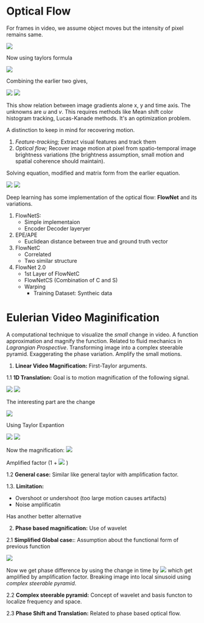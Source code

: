 # Optical Flow
For frames in video, we assume object moves but the intensity of pixel remains same. 


<img src="https://latex.codecogs.com/svg.latex?I(x, y, t) = I(x +dx, y+dy, t+dy)"> 


Now using taylors formula 

<img src="https://latex.codecogs.com/svg.latex?I(x +dx, y+dy, t+dy) = I(x, y, t)+ \frac{\delta I}{\delta t} \delta x+ \frac{\delta I}{\delta t}\delta y +\frac{\delta I}{\delta t}\delta t + ...">

Combining the earlier two gives,

<img src="https://latex.codecogs.com/svg.latex?;\frac{\delta I}{\delta t} \delta x+ \frac{\delta I}{\delta t}\delta y +\frac{\delta I}{\delta t}\delta t = 0">

<img src="https://latex.codecogs.com/svg.latex?\Large&space;\frac{\delta I}{\delta t} u+ \frac{\delta I}{\delta t}v +\frac{\delta I}{\delta t} = 0">

This show relation between image gradients alone x, y and time axis. The unknowns are *u* and *v*. This requires methods like Mean shift color histogram tracking, Lucas-Kanade methods. It's an optimization problem. 

A distinction to keep in mind for recovering motion. 

1. *Feature-tracking;* Extract visual features and track them 
2. *Optical flow;*  Recover image motion at pixel from spatio-temporal image brightness variations (the brightness assumption, small motion and spatial coherence should maintain). 

Solving equation, modified and matrix form from the earlier equation. 

<img src="https://latex.codecogs.com/svg.latex?Au = b">

<img src="https://latex.codecogs.com/svg.latex?A^TAu = A^Tb">

Deep learning has some implementation of the optical flow: **FlowNet** and its variations.

1.	FlowNetS: 
       -  Simple implementaion 
       -  Encoder Decoder layeryer 
2. 	EPE/APE
	- Euclidean distance between true and ground truth vector
3. 	FlowNetC
	- Correlated
	- Two similar structure
4.	FlowNet 2.0
	- 1st Layer of FlowNetC
	-  FlowNetCS (Combination of C and S)
	-  Warping
		- Training Dataset: Syntheic data


# Eulerian Video Maginification
A computational technique to visualize the *small* change in video.  A function approximation and magnify the function. Related to fluid mechanics in *Lagrangian Prospective*.  Transforming image into a complex steerable pyramid. Exaggerating the phase variation. Amplify the small motions. 

1.	 **Linear Video Magnification:** First-Taylor arguments. 

1.1	**1D Translation:** Goal is to motion magnification of the following signal. 

  <img  src = "https://latex.codecogs.com/gif.latex?%5Chat%7BI%7D%28x%2C%20t%29%20%3D%20f%28x-%281&plus;%5Calpha%29%5Cdelta%20t%29">

<img src = "https://latex.codecogs.com/gif.latex?%5Chat%7BI%7D%28x%2C%20t%29%20%5Capprox%20f%28x%29-%20%281&plus;%5Calpha%29%5Cdelta%28t%29%20%5Cfrac%7Bf%28x%29%7D%7B%5Cdelta%20x%7D">

 The interesting part are the change 

<img src ="https://latex.codecogs.com/gif.latex?B%28x%2C%20t%29%20%3A%3D%20I%28x%20%2Ct%29%20-%20I%28x%2C%200%29"> 

Using Taylor Expantion 

<img src = "https://latex.codecogs.com/gif.latex?I%28x%2C%20t%29%20%5Capprox%20f%28x%29%20-%20%5Cdelta%28t%29%20%5Cfrac%7Bf%28x%29%7D%7B%5Cdelta%20x%7D">

<img src ="https://latex.codecogs.com/gif.latex?B%28x%2C%20t%29%20%5Capprox%20-%20%5Cdelta%28t%29%20%5Cfrac%7Bf%28x%29%7D%7B%5Cdelta%20x%7D">

Now the magnification: 
<img src ='https://latex.codecogs.com/gif.latex?%5Chat%7BI%7D%28x%2C%20t%29%20%3D%20I%28x%2C%20t%29%20&plus;%5Calpha%20B%28x%2C%20t%29'>

Amplified factor (1 + <img src="https://latex.codecogs.com/svg.latex?\alpha"> )

1.2 **General case:** Similar like general taylor with amplification factor.

1.3.  **Limitation:** 

- Overshoot or undershoot (too large motion causes artifacts)
- Noise amplificatin

Has another better alternative

2. 	**Phase based magnification:** Use of wavelet

2.1 **Simplified Global case:**: Assumption about the functional form of previous function

<img src = "https://latex.codecogs.com/gif.latex?f%28x%29%20%3D%20%5Csum_%5Comega%20A_%5Comega%20e%5E%7Bi%5Cphi_%5Comega%7D%20e%5E%7Bi_%5Comega%20x%7D">

Now we get phase difference by using the change in time by <img src="https://latex.codecogs.com/svg.latex?\omega \delta (t)"> which get amplified by amplification factor. Breaking image into local sinusoid using *complex steerable pyramid*.

2.2 **Complex steerable pyramid:** Concept of wavelet and basis functon to localize frequency and space. 

2.3 **Phase Shift and Translation:** Related to phase based optical flow.










